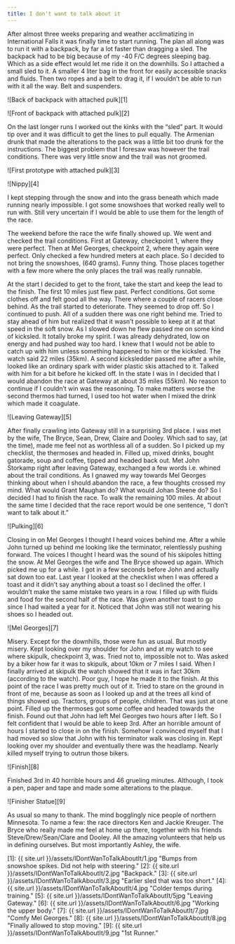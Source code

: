 ```yaml
--- 
title: I don't want to talk about it
---
```

After almost three weeks preparing and weather acclimatizing in International Falls it was finally time to start running. The plan all along was to run it with a backpack, by far a lot faster than dragging a sled. The backpack had to be big because of my -40 F/C degrees sleeping bag. Which as a side effect would let me ride it on the downhills. So I attached a small sled to it. A smaller 4 liter bag in the front for easily accessible snacks and fluids. Then two ropes and a belt to drag it, if I wouldn’t be able to run with it all the way. Belt and suspenders.

![Back of backpack with attached pulk][1]

![Front of backpack with attached pulk][2]

On the last longer runs I worked out the kinks with the “sled” part. It would tip over and it was difficult to get the lines to pull equally. The Armenian drunk that made the alterations to the pack was a little bit too drunk for the instructions. The biggest problem that I foresaw was however the trail conditions. There was very little snow and the trail was not groomed.

![First prototype with attached pulk][3]

![Nippy][4]

I kept stepping through the snow and into the grass beneath which made running nearly impossible. I got some snowshoes that worked really well to run with. Still very uncertain if I would be able to use them for the length of the race.

The weekend before the race the wife finally showed up. We went and checked the trail conditions. First at Gateway, checkpoint 1, where they were perfect. Then at Mel Georges, checkpoint 2, where they again were perfect. Only checked a few hundred meters at each place. So I decided to not bring the snowshoes, (640 grams). Funny thing. Those places together with a few more where the only places the trail was really runnable.

At the start I decided to get to the front, take the start and keep the lead to the finish. The first 10 miles just flew past. Perfect conditions. Got some clothes off and felt good all the way. There where a couple of racers close behind. As the trail started to deteriorate. They seemed to drop off. So I continued to push. All of a sudden there was one right behind me. Tried to stay ahead of him but realized that it wasn’t possible to keep at it at that speed in the soft snow. As I slowed down he flew passed me on some kind of kicksled. It totally broke my spirit. I was already dehydrated, low on energy and had pushed way too hard. I knew that I would not be able to catch up with him unless something happened to him or the kicksled. The watch said 22 miles (35km). A second kicksledder passed me after a while, looked like an ordinary spark with wider plastic skis attached to it. Talked with him for a bit before he kicked off. In the state I was in I decided that I would abandon the race at Gateway at about 35 miles (55km). No reason to continue if I couldn’t win was the reasoning. To make matters worse the second thermos had turned, I used too hot water when I mixed the drink which made it coagulate.

![Leaving Gateway][5]

After finally crawling into Gateway still in a surprising 3rd place. I was met by the wife, The Bryce, Sean, Drew, Claire and Dooley. Which sad to say, (at the time), made me feel not as worthless all of a sudden. So I picked up my checklist, the thermoses and headed in. Filled up, mixed drinks, bought gatorade, soup and coffee, tipped and headed back out. Met John Storkamp right after leaving Gateway, exchanged a few words i.e. whined about the trail conditions. As I gnawed my way towards Mel Georges thinking about when I should abandon the race, a few thoughts crossed my mind. What would Grant Maughan do? What would Johan Steene do? So I decided I had to finish the race. To walk the remaining 100 miles. At about the same time I decided that the race report would be one sentence, “I don’t want to talk about it.”

![Pulking][6]

Closing in on Mel Georges I thought I  heard voices behind me. After a while John turned up behind me looking like the terminator, relentlessly pushing forward. The voices I thought I heard was the sound of his skipoles hitting the snow. At Mel Georges the wife and The Bryce showed up again. Which picked me up for a while. I got in a few seconds before John and actually sat down too eat. Last year I looked at the checklist when I was offered a toast and it didn’t say anything about a toast so I declined the offer. I wouldn’t make the same mistake two years in a row. I filled up with fluids and food for the second half of the race. Was given another toast to go since I had waited a year for it. Noticed that John was still not wearing his shoes so I headed out.

![Mel Georges][7]

Misery. Except for the downhills, those were fun as usual. But mostly misery. Kept looking over my shoulder for John and at my watch to see where skipulk, checkpoint 3, was. Tried not to, impossible not to. Was asked by a biker how far it was to skipulk, about 10km or 7 miles I said. When I finally arrived at skipulk the watch showed that it was in fact 30km (according to the watch). Poor guy, I hope he made it to the finish. At this point of the race I was pretty much out of it. Tried to stare on the ground in front of me, because as soon as I looked up and at the trees all kind of things showed up. Tractors, groups of people, children. That was just at one point. Filled up the thermoses got some coffee and headed towards the finish. Found out that John had left Mel Georges two hours after I left. So I felt confident that I would be able to keep 3rd. After an horrible amount of hours I started to close in on the finish. Somehow I convinced myself that I had moved so slow that John with his terminator walk was closing in. Kept looking over my shoulder and eventually there was the headlamp. Nearly killed myself trying to outrun those bikers.

![Finish][8]

Finished 3rd in 40 horrible hours and 46 grueling minutes. Although, I took a pen, paper and tape and made some alterations to the plaque.

![Finisher Statue][9]

As usual so many to thank. The mind bogglingly nice people of northern Minnesota. To name a few: the race directors Ken and Jackie Kreuger. The Bryce who really made me feel at home up there, together with his friends Steve/Drew/Sean/Clare and Dooley. All the amazing volunteers that help us in defining ourselves. But most importantly Ashley, the wife.

[1]: {{ site.url }}/assets/IDontWanToTalkAboutIt/1.jpg "Bumps from snowshoe spikes. Did not help with steering."
[2]: {{ site.url }}/assets/IDontWanToTalkAboutIt/2.jpg "Backpack."
[3]: {{ site.url }}/assets/IDontWanToTalkAboutIt/3.jpg "Earlier sled that was too short."
[4]: {{ site.url }}/assets/IDontWanToTalkAboutIt/4.jpg "Colder temps during training."
[5]: {{ site.url }}/assets/IDontWanToTalkAboutIt/5jpg "Leaving Gateway."
[6]: {{ site.url }}/assets/IDontWanToTalkAboutIt/6.jpg "Working the upper body."
[7]: {{ site.url }}/assets/IDontWanToTalkAboutIt/7.jpg "Comfy Mel Georges."
[8]: {{ site.url }}/assets/IDontWanToTalkAboutIt/8.jpg "Finally allowed to stop moving."
[9]: {{ site.url }}/assets/IDontWanToTalkAboutIt/9.jpg "1st Runner."